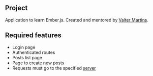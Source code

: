 ## Project

Application to learn Ember.js. Created and mentored by [Valter Martins](https://github.com/valtermartins1301/my-ember-blog).

## Required features

* Login page
* Authenticated routes
* Posts list page
* Page to create new posts
* Requests must go to the specified [server](https://github.com/valtermartins1301/back-blog-api)
